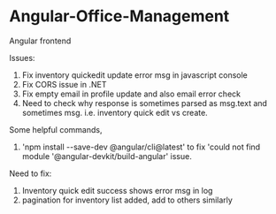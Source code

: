 # Angular-Office-Management
Angular frontend

Issues:
1. Fix inventory quickedit update error msg in javascript console
2. Fix CORS issue in .NET
3. Fix empty email in profile update and also email error check
4. Need to check why response is sometimes parsed as msg.text and sometimes msg. i.e. inventory quick edit vs create.


Some helpful commands,
1. 'npm install --save-dev @angular/cli@latest' to fix 'could not find module '@angular-devkit/build-angular' issue.



Need to fix:
1. Inventory quick edit success shows error msg in log
2. pagination for inventory list added, add to others similarly